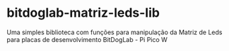 # bitdoglab-matriz-leds-lib
 Uma simples biblioteca com funções para manipulação da Matriz de Leds para placas de desenvolvimento BitDogLab - Pi Pico W
